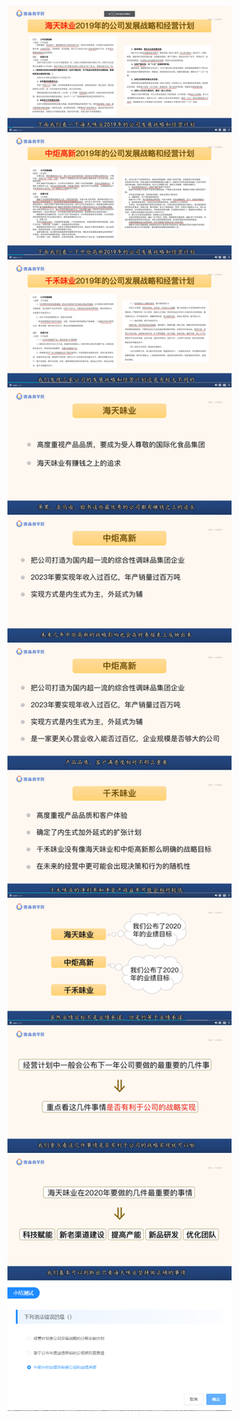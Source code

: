 ![](20201026-%20(1).png)
![](20201026-%20(2).png)
![](20201026-%20(3).png)
![](20201026-%20(4).png)
![](20201026-%20(5).png)
![](20201026-%20(6).png)
![](20201026-%20(7).png)
![](20201026-%20(8).png)
![](20201026-%20(9).png)
![](20201026-%20(10).png)
![](20201026-%20(11).png)